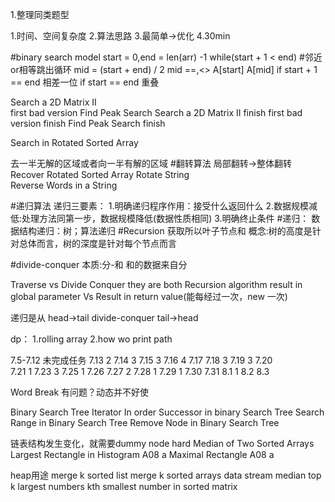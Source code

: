 
1.整理同类题型

1.时间、空间复杂度
2.算法思路
3.最简单->优化
4.30min

#binary search model
start = 0,end = len(arr) -1
while(start + 1 < end) #邻近or相等跳出循环
    mid = (start + end) / 2
    mid ==,<>
    A[start]
    A[mid]
    if start + 1 == end 相差一位
    if start == end 重叠
    
Search a 2D Matrix II   
first bad version
Find Peak Search
Search a 2D Matrix II   finish
first bad version       finish
Find Peak Search        finish

Search in Rotated Sorted Array

   
去一半无解的区域或者向一半有解的区域
#翻转算法
局部翻转->整体翻转
    Recover Rotated Sorted Array
    Rotate String  
    Reverse Words in a String
 
#递归算法
递归三要素：
    1.明确递归程序作用：接受什么返回什么 
    2.数据规模减低:处理方法同第一步，数据规模降低(数据性质相同)
    3.明确终止条件
#递归：
    数据结构递归：树；算法递归
#Recursion 获取所以叶子节点和
概念:树的高度是针对总体而言，树的深度是针对每个节点而言

#divide-conquer
本质:分-和 和的数据来自分

Traverse vs Divide Conquer
they are both Recursion algorithm
result in  global parameter Vs Result in return value(能每经过一次，new 一次)


递归是从 head->tail
divide-conquer tail->head

dp：
1.rolling array
2.how wo print path


7.5-7.12 未完成任务
7.13 2
7.14 3
7.15 3
7.16 4
7.17 
7.18 3
7.19 3
7.20    
7.21 1
7.23 3
7.25 1
7.26
7.27 2
7.28 1
7.29 1
7.30
7.31
8.1 1
8.2
8.3

Word Break 有问题？动态并不好使

Binary Search Tree Iterator 
In order Successor in binary Search Tree
Search Range in Binary Search Tree
Remove Node in Binary Search Tree

链表结构发生变化，就需要dummy node
hard
Median of Two Sorted Arrays 
Largest Rectangle in Histogram    A08 a
Maximal Rectangle                 A08 a

heap用途
merge k sorted list 
merge k sorted arrays
data stream median
top k largest numbers
kth smallest number in sorted matrix


